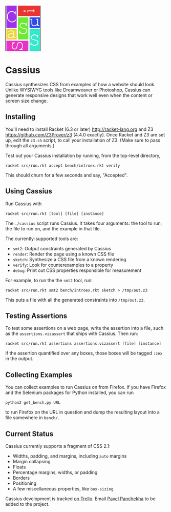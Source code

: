 ![Cassius](logo.png)

Cassius
=======

Cassius synthesizes CSS from examples of how a website should look.
Unlike WYSIWYG tools like Dreamweaver or Photoshop,
  Cassius can generate responsive designs
  that work well even when the content or screen size change.

Installing
------------

You'll need to install Racket (6.3 or later) <http://racket-lang.org>
and Z3 <https://github.com/Z3Prover/z3> (4.4.0 exactly). Once Racket
and Z3 are set up, edit the `z3.sh` script, to call your installation
of Z3. (Make sure to pass through all arguments.)

Test out your Cassius installation by running, from the top-level directory,

    racket src/run.rkt accept bench/introex.rkt verify

This should churn for a few seconds and say, "Accepted".

Using Cassius
----------------

Run Cassius with

    racket src/run.rkt [tool] [file] [instance]

The `./cassius` script runs Cassius. It takes four arguments: the tool
to run, the file to run on, and the example in that file. 

The currently-supported tools are:

- `smt2`: Output constraints generated by Cassius
- `render`: Render the page using a known CSS file
- `sketch`: Synthesize a CSS file from a known rendering
- `verify`: Look for counterexamples to a property
- `debug`: Print out CSS properties responsible for measurement

For example, to run the the `smt2` tool, run:

    racket src/run.rkt smt2 bench/introex.rkt sketch > /tmp/out.z3

This puts a file with all the generated constraints into
`/tmp/out.z3`.

Testing Assertions
------------------

To test some assertions on a web page, write the assertion into a
file, such as the `assertions.vizassert` that ships with Cassius. Then
run:

    racket src/run.rkt assertions assertions.vizassert [file] [instance]

If the assertion quantified over any boxes, those boxes will be tagged
`:cex` in the output.

Collecting Examples
-----------------------

You can collect examples to run Cassius on from Firefox. If you have
Firefox and the Selenium packages for Python installed, you can run

    python2 get_bench.py URL

to run Firefox on the URL in question and dump the resulting layout
into a file somewhere in `bench/`.

Current Status
--------------

Cassius currently supports a fragment of CSS 2.1:
+ Widths, padding, and margins, including `auto` margins
+ Margin collapsing
+ Floats
+ Percentage margins, widths, or padding
+ Borders
+ Positioning
+ A few miscellaneous properties, like `box-sizing`.

Cassius development is tracked
[on Trello](https://trello.com/b/ylAVgJh3/cassius). Email
[Pavel Panchekha](mailto:me@pavpanchekha.com) to be added to the
project.
